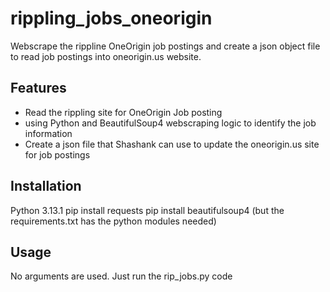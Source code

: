 # rippling_jobs_oneorigin

Webscrape the rippline OneOrigin job postings and create a json object file to read job postings into oneorigin.us website.

## Features

* Read the rippling site for OneOrigin Job posting
* using Python and BeautifulSoup4 webscraping logic to identify the job information
* Create a json file that Shashank can use to update the oneorigin.us site for job postings

## Installation

Python 3.13.1
pip install requests
pip install beautifulsoup4
(but the requirements.txt has the python modules needed)

## Usage

No arguments are used. Just run the rip_jobs.py code

